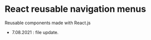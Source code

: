 # React reusable navigation menus

Reusable components made with React.js
* 7.08.2021 : file update.